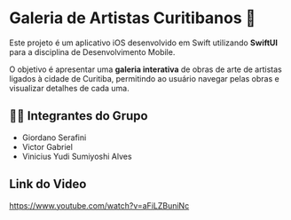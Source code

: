 # Galeria de Artistas Curitibanos 🎨

Este projeto é um aplicativo iOS desenvolvido em Swift utilizando **SwiftUI** para a disciplina de Desenvolvimento Mobile.

O objetivo é apresentar uma **galeria interativa** de obras de arte de artistas ligados à cidade de Curitiba, permitindo ao usuário navegar pelas obras e visualizar detalhes de cada uma.


## 👨‍💻 Integrantes do Grupo

- Giordano Serafini
- Victor Gabriel
- Vinicius Yudi Sumiyoshi Alves

## Link do Video
https://www.youtube.com/watch?v=aFiLZBuniNc
